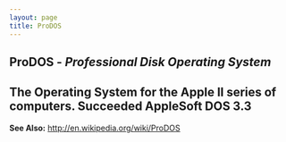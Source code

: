 ```yaml
---
layout: page
title: ProDOS
---
```


**ProDOS** - *Professional Disk Operating System*
----
The Operating System for the Apple II series of computers. Succeeded AppleSoft DOS 3.3
----
**See Also:** http://en.wikipedia.org/wiki/ProDOS

